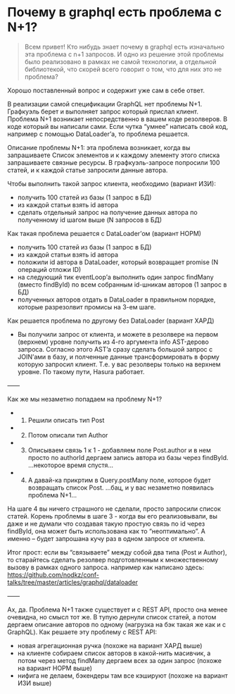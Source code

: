 # Почему в graphql есть проблема с N+1?

> Всем привет! Кто нибудь знает почему в graphql есть изначально эта проблема с n+1 запросов. И одно из решение этой проблемы было реализовано в рамках не самой технологии, а отдельной библиотекой, что скорей всего говорит о том, что для них это не проблема?

Хорошо поставленный вопрос и содержит уже сам в себе ответ.

В реализации самой спецификации GraphQL нет проблемы N+1. Графкуэль берет и выполняет запрос который прислал клиент. Проблема N+1 возникает непосредственно в вашем коде резолверов. В коде который вы написали сами. Если чутка “умнее” написать свой код, например с помощью DataLoader’а, то проблема решается.

Описание проблемы N+1: эта проблема возникает, когда вы запрашиваете Список элементов и к каждому элементу этого списка запрашиваете связные ресурсы. В графкуэль-запросе попросили 100 статей, и к каждой статье запросили данные автора.

Чтобы выполнить такой запрос клиента, необходимо (вариант ИЗИ):
- получить 100 статей из базы (1 запрос в БД)
- из каждой статьи взять id автора
- сделать отдельный запрос на получение данных автора по полученному id шагом выше (N запросов в БД)

Как такая проблема решается с DataLoader’ом (вариант НОРМ)
- получить 100 статей из базы (1 запрос в БД)
- из каждой статьи взять id автора
- положили id автора в DataLoader, который возвращает promise (N операций отложи ID)
- на следующий тик eventLoop’а выполнить один запрос findMany (вместо findById) по всем собранным id-шникам авторов (1 запрос в БД)
- полученных авторов отдать в DataLoader в правильном порядке, которые разрезолвит промисы на 3-ем шаге.

Как решается проблема по другому без DataLoader (вариант ХАРД)
- Вы получили запрос от клиента, и можете в резолвере на первом (верхнем) уровне получить из 4-го аргумента info AST-дерово запроса. Согласно этого AST’a сразу сделать большой запрос с JOIN’ами в базу, и полченные данные трансформировать в форму которую запросил клиент. Т.е. у вас резолверы только на верхнем уровне. По такому пути, Hasura работает.

——

Как же мы незаметно попадаем на проблему N+1?
- 1) Решили описать тип Post
- 2) Потом описали тип Author
- 3) Описываем связь 1 к 1 - добавляем поле Post.author и в нем просто по authorId дергаем запись автора из базы через findById.
…некоторое время спустя…
- 4) А давай-ка прикртим в Query.postMany поле, которое будет возвращать список Post.
…бац, и у вас незаметно появилась проблема N+1…

На шаге 4 вы ничего страшного не сделали, просто запросили список статей. Корень проблемы в шаге 3 - когда вы его реализовывали, вы даже и не думали что создавая такую простую связь по id через findById, она может быть использована как то “неоптимально”. А именно – будет запрошана кучу раз в одном запросе от клиента.

Итог прост: если вы “связываете” между собой два типа (Post и Author), то старайтесь сделать резолвер подготовленным к множественному вызову в рамках одного запроса. например как написано здесь: <https://github.com/nodkz/conf-talks/tree/master/articles/graphql/dataloader>

——

Ах, да. Проблема N+1 также существует и с REST API, просто она менее очевидна, но смысл тот же. В тупую дернули список статей, а потом дергаем описание авторов по одному (нагрузка на бэк такая же как и с GraphQL). Как решаете эту проблему с REST API:
- новая агрегационная ручка (похоже на вариант ХАРД выше)
- на клиенте собираем список авторов в какой-нить масивчик, а потом через метод findMany дергаем всех за один запрос (похоже на вариант НОРМ выше)
- нифига не делаем, бэкендеры там все кэшируют (похоже на вариант ИЗИ выше)
